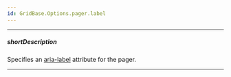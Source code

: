```yaml
---
id: GridBase.Options.pager.label
---
```

---
##### shortDescription
Specifies an [aria-label](https://developer.mozilla.org/en-US/docs/Web/Accessibility/ARIA/Attributes/aria-label) attribute for the pager.

---
<!-- Description goes here -->